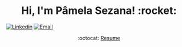 <h1 align="center">Hi, I'm Pâmela Sezana! :rocket:</h1>

[![Linkedin](https://img.shields.io/badge/-LinkedIn-blue?style=flat&logo=Linkedin&logoColor=white&link=https://linkedin.com/in/pamelasezana/)](https://www.linkedin.com/in/p%C3%A2mela-sezana-7a8b4b1aa/)
[![Email](https://img.shields.io/badge/-Email-c14438?style=flat&logo=Gmail&logoColor=white&link=sezanapamela@gmail.com)](sezanapamela@gmail.com)
<p align="center"> :octocat: <a href="https://file:///C:/Users/PAMELA/Desktop/resumo.pdf">Resume</a>
